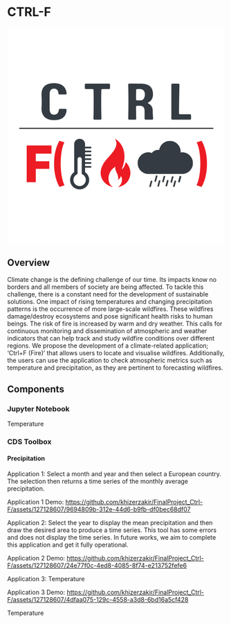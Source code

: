 # CTRL-F

<p align="center">
<img src="ctrl+f.png" width="500"/>
</p>

## Overview

Climate change is the defining challenge of our time. Its impacts know no borders and all members of society are being affected. To tackle this challenge, there is a constant need for the development of sustainable solutions. One impact of rising temperatures and changing precipitation patterns is the occurrence of more large-scale wildfires. These wildfires damage/destroy ecosystems and pose significant health risks to human beings. The risk of fire is increased by warm and dry weather. This calls for continuous monitoring and dissemination of atmospheric and weather indicators that can help track and study wildfire conditions over different regions.
We propose the development of a climate-related application; ‘Ctrl+F (Fire)’ that allows users to locate and visualise wildfires. Additionally, the users can use the application to check atmospheric metrics such as temperature and precipitation, as they are pertinent to forecasting wildfires.

## Components
### Jupyter Notebook
Temperature

### CDS Toolbox
#### Precipitation

Application 1:
Select a month and year and then select a European country. The selection then returns a time series of the monthly average precipitation.

Application 1 Demo:
https://github.com/khizerzakir/FinalProject_Ctrl-F/assets/127128607/9694809b-312e-44d6-b9fb-df0bec68df07




Application 2: 
Select the year to display the mean precipitation and then draw the desired area to produce a time series. This tool has some errors and does not display the time series. In future works, we aim to complete this application and get it fully operational.

Application 2 Demo:
https://github.com/khizerzakir/FinalProject_Ctrl-F/assets/127128607/24e77f0c-4ed8-4085-8f74-e213752fefe6

Application 3:
Temperature

Application 3 Demo:
https://github.com/khizerzakir/FinalProject_Ctrl-F/assets/127128607/4dfaa075-129c-4558-a3d8-6bd16a5cf428








Temperature

## 
